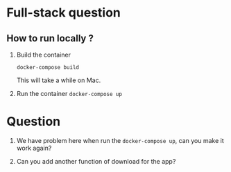 # Full-stack question

## How to run locally ?

1. Build the container 

   ```docker-compose build ```

   This will take a while on Mac.

2. Run the container
   ```docker-compose up```

# Question

1. We have problem here when run the ```docker-compose up```, can you make it work again?

2. Can you add another function of download for the app?



